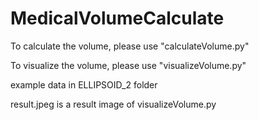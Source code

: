 # MedicalVolumeCalculate

 To calculate the volume, please use "calculateVolume.py"

 
 To visualize the volume, please use "visualizeVolume.py"


 example data in ELLIPSOID_2 folder

 
 result.jpeg is a result image of visualizeVolume.py
